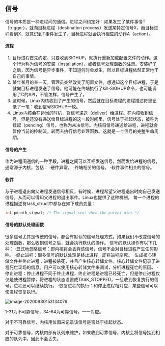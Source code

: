 ## 信号

信号的本质是一种进程间的通信。进程之间约定好：如果发生了某件事情T（trigger），就向目标进程（destination process）发送某特定信号X，而目标进程看到X，就意识到T事件发生了，目标进程就会执行相应的动作A（action）。

#### 流程

1. 目标进程首先约定，只要收到SIGHUP，就执行重新加载配置文件的动作。这个行为称为信号的安装（installation），或者信号处理函数的注册。安装好了之后，因为信号是异步事件，不知道何时会发生，所以目标进程依然正常地干自己的事情。
2. 某年某月的某一天，管理员突然改变了配置文件，想通知这个目标进程，于是就向目标进程发送了信号。他可能在终端执行了kill-SIGHUP命令，也可能调用了C的API，不管怎样，信号产生了。
3. 这时候，Linux内核收到了产生的信号，然后就在目标进程的进程描述符里记录了一笔：收到信号SIGHUP一枚。
4. Linux内核会在适当的时机，将信号递送（deliver）给进程。在内核收到信号，但是还没有递送给目标进程的这一段时间里，信号处于挂起状态，被称为挂起（pending）信号，也称为未决信号。内核将信号递送给进程，进程就会暂停当前的控制流，转而去执行信号处理函数。这就是一个信号的完整生命周期。

#### 信号的产生

作为进程间通信的一种手段，进程之间可以互相发送信号，然而发给进程的信号，通常源于内核，包括：
·硬件异常。
·终端相关的信号。
·软件事件相关的信号。

#### 软件

与子进程退出向父进程发送信号相反，有时候，进程希望父进程退出时向自己发送信号，从而可以得知父进程的退出事件。Linux也提供了这种机制。
每一个进程的进程描述符task_struct中都存在如下成员变量：

```c
int pdeath_signal; /* The signal sent when the parent dies */
```

#### 信号的默认处理函数

很多信号尤其是传统的信号，都会有默认的信号处理方式。如果我们不改变信号的处理函数，那么收到信号之后，就会执行默认的操作。
信号的默认操作有以下几种：
·显式地忽略信号：即内核将会丢弃该信号，信号不会对目标进程产生任何影响。
·终止进程：很多信号的默认处理是终止进程，即将进程杀死。
·生成核心转储文件并终止进程：进程被杀死，并且产生核心转储文件。核心转储文件记录了进程死亡现场的信息。用户可以使用核心转储文件来调试，分析进程死亡的原因。
·停止进程：停止进程不同于终止进程，终止进程是进程已经死亡，但是停止进程仅仅是使进程暂停，将进程的状态设置成TASK_STOPPED，一旦收到恢复执行的信号，进程还可以继续执行。
·恢复进程的执行：和停止进程相对应，某些信号可以使进程恢复执行。

![image-20200930153134079](C:\Users\dht24\AppData\Roaming\Typora\typora-user-images\image-20200930153134079.png)

1-31为不可靠信号，34-64为可靠信号。一一对应。

对于不可靠信号，内核用位图来记录该信号是否处于挂起状态。

对于可靠信号，内核内部有队列来维护，如果收到可靠信号，内核会将信号挂到相应的队列中，因此不会丢失。